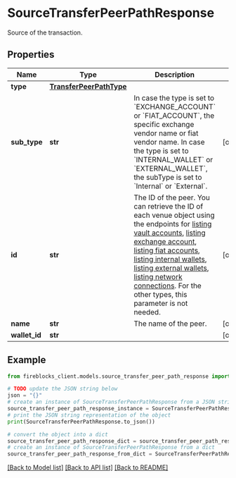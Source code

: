 # SourceTransferPeerPathResponse

Source of the transaction.

## Properties

Name | Type | Description | Notes
------------ | ------------- | ------------- | -------------
**type** | [**TransferPeerPathType**](TransferPeerPathType.md) |  | 
**sub_type** | **str** | In case the type is set to &#x60;EXCHANGE_ACCOUNT&#x60; or &#x60;FIAT_ACCOUNT&#x60;, the specific exchange vendor name or fiat vendor name. In case the type is set to &#x60;INTERNAL_WALLET&#x60; or &#x60;EXTERNAL_WALLET&#x60;, the subType is set to &#x60;Internal&#x60; or &#x60;External&#x60;. | [optional] 
**id** | **str** | The ID of the peer. You can retrieve the ID of each venue object using the endpoints for [listing vault accounts](https://developers.fireblocks.com/reference/get_vault-accounts-paged), [listing exchange account](https://developers.fireblocks.com/reference/get_exchange-accounts), [listing fiat accounts](https://developers.fireblocks.com/reference/get_fiat-accounts), [listing internal wallets](https://developers.fireblocks.com/reference/get_internal-wallets), [listing external wallets](https://developers.fireblocks.com/reference/get_external-wallets), [listing network connections](https://developers.fireblocks.com/reference/get_network-connections). For the other types, this parameter is not needed. | [optional] 
**name** | **str** | The name of the peer. | [optional] 
**wallet_id** | **str** |  | [optional] 

## Example

```python
from fireblocks_client.models.source_transfer_peer_path_response import SourceTransferPeerPathResponse

# TODO update the JSON string below
json = "{}"
# create an instance of SourceTransferPeerPathResponse from a JSON string
source_transfer_peer_path_response_instance = SourceTransferPeerPathResponse.from_json(json)
# print the JSON string representation of the object
print(SourceTransferPeerPathResponse.to_json())

# convert the object into a dict
source_transfer_peer_path_response_dict = source_transfer_peer_path_response_instance.to_dict()
# create an instance of SourceTransferPeerPathResponse from a dict
source_transfer_peer_path_response_from_dict = SourceTransferPeerPathResponse.from_dict(source_transfer_peer_path_response_dict)
```
[[Back to Model list]](../README.md#documentation-for-models) [[Back to API list]](../README.md#documentation-for-api-endpoints) [[Back to README]](../README.md)


